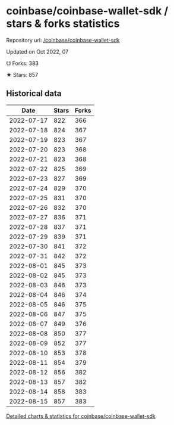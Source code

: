 # coinbase/coinbase-wallet-sdk / stars & forks statistics

Repository url: [/coinbase/coinbase-wallet-sdk](https://github.com/coinbase/coinbase-wallet-sdk)

Updated on Oct 2022, 07

☋ Forks: 383

★ Stars: 857

## Historical data
| Date | Stars | Forks |
|------|-------|-------|
| 2022-07-17 | 822 | 366 | 
| 2022-07-18 | 824 | 367 | 
| 2022-07-19 | 823 | 367 | 
| 2022-07-20 | 823 | 368 | 
| 2022-07-21 | 823 | 368 | 
| 2022-07-22 | 825 | 369 | 
| 2022-07-23 | 827 | 369 | 
| 2022-07-24 | 829 | 370 | 
| 2022-07-25 | 831 | 370 | 
| 2022-07-26 | 832 | 370 | 
| 2022-07-27 | 836 | 371 | 
| 2022-07-28 | 837 | 371 | 
| 2022-07-29 | 839 | 371 | 
| 2022-07-30 | 841 | 372 | 
| 2022-07-31 | 842 | 372 | 
| 2022-08-01 | 845 | 373 | 
| 2022-08-02 | 845 | 373 | 
| 2022-08-03 | 846 | 373 | 
| 2022-08-04 | 846 | 374 | 
| 2022-08-05 | 846 | 375 | 
| 2022-08-06 | 847 | 375 | 
| 2022-08-07 | 849 | 376 | 
| 2022-08-08 | 850 | 377 | 
| 2022-08-09 | 852 | 377 | 
| 2022-08-10 | 853 | 378 | 
| 2022-08-11 | 854 | 379 | 
| 2022-08-12 | 856 | 382 | 
| 2022-08-13 | 857 | 382 | 
| 2022-08-14 | 858 | 383 | 
| 2022-08-15 | 857 | 383 | 


[Detailed charts & statistics for coinbase/coinbase-wallet-sdk](https://reviewgithub.com/rep/coinbase/coinbase-wallet-sdk)
